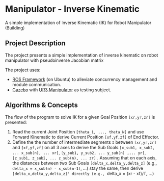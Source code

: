 # Manipulator - Inverse Kinematic
A simple implementation of Inverse Kinematic (IK) for Robot Manipulator
(Building)

## Project Description
The project presents a simple implementation of inverse kinematic on robot manipulator with pseudoinverse Jacobian matrix

The project uses: 
* [ROS Framework](http://wiki.ros.org/) (on Ubuntu) to alleviate concurrency management and module communication.
* [Gazebo](https://gazebosim.org/home) with [UR3 Manipulator](https://github.com/ros-industrial/universal_robot) as testing subject.

## Algorithms & Concepts
The flow of the program to solve IK for a given Goal Position `[xr,yr,zr]` is presented:
1. Read the current Joint Position `[theta_1, ..., theta_N]` and use Forward Kinematic to derive Current Position `[xf,yf,zf]` of End Effector.
2. Define the the number of intermediate segments `I` between `[xr,yr,zr]` and `[xf,yf,zf]` on all 3 axes to derive the Sub Goals `[x_sub1, x_sub2, ... x_sub(n), ... xr]`, `[y_sub1, y_sub2, ... y_sub(n) ,... yr]`, `[z_sub1, z_sub2, ... z_sub(n), ... zr]` . Assuming that on each axis, the distances between two Sub Goals `[delta_x,delta_y,delta_z]` (e.g., `delta_x = x_sub(n) - x_sub(n-1)`, ...) stay the same, then derive `[delta_x,delta_y,delta_z]' directly (e.g., `delta_x = (xr - xf)/I`, ...)
